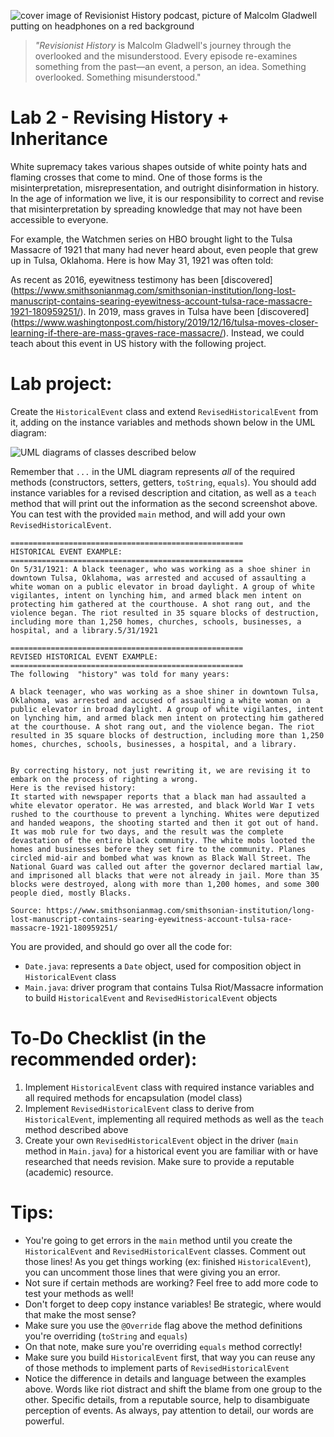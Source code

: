  
![cover image of Revisionist History podcast, picture of Malcolm Gladwell putting on headphones on a red background](https://i.imgur.com/Jjqe8rW.jpg)
> _"Revisionist History_ is Malcolm Gladwell's journey through the overlooked and the misunderstood. Every episode re-examines something from the past—an event, a  person, an idea. Something overlooked. Something misunderstood."

# **Lab 2 - Revising History + Inheritance**

White supremacy takes various shapes outside of white pointy hats and flaming crosses that come to mind. One of those forms is the misinterpretation, misrepresentation, and outright disinformation in history. In the age of information we live, it is our responsibility to correct and revise that misinterpretation by spreading knowledge that may not have been accessible to everyone.

For example, the Watchmen series on HBO brought light to the Tulsa Massacre of 1921 that many had never heard about, even people that grew up in Tulsa, Oklahoma. Here is how May 31, 1921 was often told:

 

As recent as 2016, eyewitness testimony has been [discovered] (https://www.smithsonianmag.com/smithsonian-institution/long-lost-manuscript-contains-searing-eyewitness-account-tulsa-race-massacre-1921-180959251/). In 2019, mass graves in Tulsa have been [discovered] (https://www.washingtonpost.com/history/2019/12/16/tulsa-moves-closer-learning-if-there-are-mass-graves-race-massacre/). Instead, we could teach about this event in US history with the following project.

 

# Lab project:

Create the `HistoricalEvent` class and extend `RevisedHistoricalEvent` from it, adding on the instance variables and methods shown below in the UML diagram:

![UML diagrams of classes described below](https://i.imgur.com/yw1q5W0.png) 

Remember that `...` in the UML diagram represents _all_ of the required methods (constructors, setters, getters, `toString`, `equals`). You should add instance variables for a revised description and citation, as well as a `teach` method that will print out the information as the second screenshot above. You can test with the provided `main` method, and will add your own `RevisedHistoricalEvent`.

```
====================================================
HISTORICAL EVENT EXAMPLE:
====================================================
On 5/31/1921: A black teenager, who was working as a shoe shiner in downtown Tulsa, Oklahoma, was arrested and accused of assaulting a white woman on a public elevator in broad daylight. A group of white vigilantes, intent on lynching him, and armed black men intent on protecting him gathered at the courthouse. A shot rang out, and the violence began. The riot resulted in 35 square blocks of destruction, including more than 1,250 homes, churches, schools, businesses, a hospital, and a library.5/31/1921

====================================================
REVISED HISTORICAL EVENT EXAMPLE:
====================================================
The following  "history" was told for many years:

A black teenager, who was working as a shoe shiner in downtown Tulsa, Oklahoma, was arrested and accused of assaulting a white woman on a public elevator in broad daylight. A group of white vigilantes, intent on lynching him, and armed black men intent on protecting him gathered at the courthouse. A shot rang out, and the violence began. The riot resulted in 35 square blocks of destruction, including more than 1,250 homes, churches, schools, businesses, a hospital, and a library.


By correcting history, not just rewriting it, we are revising it to embark on the process of righting a wrong. 
Here is the revised history:
It started with newspaper reports that a black man had assaulted a white elevator operator. He was arrested, and black World War I vets rushed to the courthouse to prevent a lynching. Whites were deputized and handed weapons, the shooting started and then it got out of hand. It was mob rule for two days, and the result was the complete devastation of the entire black community. The white mobs looted the homes and businesses before they set fire to the community. Planes circled mid-air and bombed what was known as Black Wall Street. The National Guard was called out after the governor declared martial law, and imprisoned all blacks that were not already in jail. More than 35 blocks were destroyed, along with more than 1,200 homes, and some 300 people died, mostly Blacks.

Source: https://www.smithsonianmag.com/smithsonian-institution/long-lost-manuscript-contains-searing-eyewitness-account-tulsa-race-massacre-1921-180959251/
```

You are provided, and should go over all the code for:

- `Date.java`: represents a `Date` object, used for composition object in `HistoricalEvent` class
- `Main.java`: driver program that contains Tulsa Riot/Massacre information to build `HistoricalEvent` and `RevisedHistoricalEvent` objects

# To-Do Checklist (in the recommended order):

1. Implement `HistoricalEvent` class with required instance variables and all required methods for encapsulation (model class) 
2. Implement `RevisedHistoricalEvent` class to derive from `HistoricalEvent`, implementing all required methods as well as the `teach` method described above
3. Create your own `RevisedHistoricalEvent` object in the driver (`main` method in `Main.java`) for a historical event you are familiar with or have researched that needs revision. Make sure to provide a reputable (academic) resource.

# Tips:

- You're going to get errors in the `main` method until you create the `HistoricalEvent` and `RevisedHistoricalEvent` classes. Comment out those lines! As you get things working (ex: finished `HistoricalEvent`), you can uncomment those lines that were giving you an error.
- Not sure if certain methods are working? Feel free to add more code to test your methods as well!
- Don't forget to deep copy instance variables! Be strategic, where would that make the most sense?
- Make sure you use the `@Override` flag above the method definitions you're overriding (`toString` and `equals`)
- On that note, make sure you're overriding `equals` method correctly!
- Make sure you build `HistoricalEvent` first, that way you can reuse any of those methods to implement parts of `RevisedHistoricalEvent`
- Notice the difference in details and language between the examples above. Words like riot distract and shift the blame from one group to the other. Specific details, from a reputable source, help to disambiguate perception of events. As always, pay attention to detail, our words are powerful.
